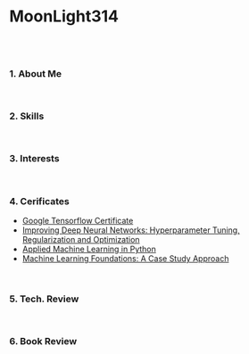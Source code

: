 # MoonLight314

<br>
<br>

### 1. About Me

<br>

### 2. Skills

<br>

### 3. Interests

<br>

### 4. Cerificates
* [Google Tensorflow Certificate](https://www.credential.net/bee24a43-10ea-40aa-b0ed-bbcab569944d)
* [Improving Deep Neural Networks: Hyperparameter Tuning, Regularization and Optimization](https://www.coursera.org/account/accomplishments/certificate/FSXGNWANCR4D)
* [Applied Machine Learning in Python](https://www.coursera.org/account/accomplishments/verify/6BTATF274DP5)
* [Machine Learning Foundations: A Case Study Approach](https://www.coursera.org/account/accomplishments/verify/82LUQAPU528R)

<br>

### 5. Tech. Review

<br>

### 6. Book Review    
    
<br>
